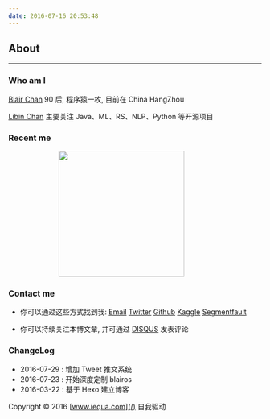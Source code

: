 ```yaml
---
date: 2016-07-16 20:53:48
---
```


<!--
<style>
a {
        border: none;
}
img {
        display: inline !important;
        width: 250px;
        margin-right: 0 10px !important;
}
p + p {
        display: inline;
}
</style>
-->

<style>
a {
        border: none;
}
img {
        display: block !important;
        width: 250px;
        margin-left: 100px !important;
}

p + p {
        display: inline;
}
</style>

## About

---

### Who am I

<a class="article-myself" href="/"> Blair Chan</a> 90 后, 程序猿一枚, 目前在 China HangZhou 

<a class="article-myself" href="/tweet"> Libin Chan</a> 主要关注 Java、ML、RS、NLP、Python 等开源项目

<!--<a class="article-myself" href="/">  Libin Chan</a>-->

### Recent me

![][1]

### Contact me

- 你可以通过这些方式找到我: <a class="article-myEmail" href="mailto:robby.values@gmail.com">  Email</a> <!--<a class="article-myFacebook" href="https://www.facebook.com/"> Facebook</a>--> <a class="article-myTwitter" href="https://twitter.com/blairchan10">  Twitter</a> <!--<a class="article-myInstagram" href="https://www.instagram.com/"> Instagram</a>--> <a class="article-myGithub" href="https://github.com/blairchan"> Github</a> <a class="article-myKaggle" href="https://www.kaggle.com/blairchan"> Kaggle</a> <a class="article-mySegmentfault" href="https://segmentfault.com/u/blair"> Segmentfault</a>

- 你可以持续关注本博文章, 并可通过 [DISQUS](https://disqus.com/) 发表评论

### ChangeLog

- 2016-07-29 : 增加 Tweet 推文系统
- 2016-07-23 : 开始深度定制 blairos
- 2016-03-22 : 基于 Hexo 建立博客



Copyright © 2016 [www.iequa.com](/) 自我驱动

[1]: /images/tech-logos/2016-10-03-6.png

